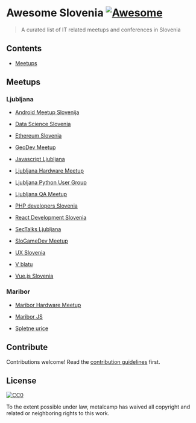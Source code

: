 # Awesome Slovenia [![Awesome](https://awesome.re/badge.svg)](https://awesome.re)

> A curated list of IT related meetups and conferences in Slovenia


## Contents

- [Meetups](#meetups)


## Meetups


### Ljubljana 


* [Android Meetup Slovenija](https://www.meetup.com/Android-Development-Slovenija)

* [Data Science Slovenia](https://www.meetup.com/Data-Science-Slovenia)

* [Ethereum Slovenia](https://www.meetup.com/Ethereum-Slovenia)

* [GeoDev Meetup](https://www.meetup.com/GeoDev-Meetup-Slovenia)

* [Javascript Ljubljana](https://www.meetup.com/Ljubljana-JavaScript-User-Group)

* [Ljubljana Hardware Meetup](https://www.meetup.com/Ljubljana-Hardware-Meetup)

* [Ljubljana Python User Group](https://www.meetup.com/Ljubljana-Python-Group)

* [Ljubljana QA Meetup](https://www.meetup.com/Ljubljana-QA-meetup)

* [PHP developers Slovenia](https://www.meetup.com/php-si)

* [React Development Slovenia](https://www.meetup.com/React-Development-Meetup-Slovenija)

* [SecTalks Ljubljana](https://www.meetup.com/SecTalks-Ljubljana)

* [SloGameDev Meetup](https://www.meetup.com/SloGameDev)

* [UX Slovenia](https://www.meetup.com/UX-SLOVENIA)

* [V blatu](https://www.meetup.com/vblatu)

* [Vue.js Slovenia](https://www.meetup.com/vue-slovenia)


### Maribor 

* [Maribor Hardware Meetup](https://www.meetup.com/Maribor-Hardware-Meetup)

* [Maribor JS](https://www.meetup.com/MariborJS)

* [Spletne urice](https://www.meetup.com/Spletne-urice-Maribor)


## Contribute

Contributions welcome! Read the [contribution guidelines](contributing.md) first.


## License

[![CC0](http://mirrors.creativecommons.org/presskit/buttons/88x31/svg/cc-zero.svg)](http://creativecommons.org/publicdomain/zero/1.0)

To the extent possible under law, metalcamp has waived all copyright and
related or neighboring rights to this work.
